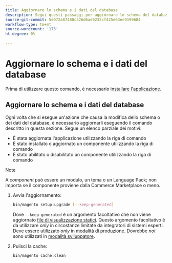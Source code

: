 ```yaml
---
title: Aggiornare lo schema e i dati del database
description: Segui questi passaggi per aggiornare lo schema del database Adobe Commerce o Magenti Open Source.
source-git-commit: 5e072a87480c326d6ae9235cf425e63ec9199684
workflow-type: tm+mt
source-wordcount: '173'
ht-degree: 0%

---
```



# Aggiornare lo schema e i dati del database

Prima di utilizzare questo comando, è necessario [installare l&#39;applicazione](../advanced.md).

## Aggiornare lo schema e i dati del database

Ogni volta che si esegue un&#39;azione che causa la modifica dello schema o dei dati del database, è necessario aggiornarli eseguendo il comando descritto in questa sezione. Segue un elenco parziale dei motivi:

* È stata aggiornata l&#39;applicazione utilizzando la riga di comando
* È stato installato o aggiornato un componente utilizzando la riga di comando
* È stato abilitato o disabilitato un componente utilizzando la riga di comando

>[!NOTE]
>
>A *component* può essere un modulo, un tema o un Language Pack; non importa se il componente proviene dalla Commerce Marketplace o meno.

1. Avvia l&#39;aggiornamento:

   ```bash
   bin/magento setup:upgrade [--keep-generated]
   ```

   Dove `--keep-generated` è un argomento facoltativo che non viene aggiornato [file di visualizzazione statici](../../configuration/cli/static-view-file-deployment.md). Questo argomento facoltativo è da utilizzare *only* in circostanze limitate da integratori di sistemi esperti. Deve essere utilizzato *only* in [modalità di produzione](../../configuration/bootstrap/application-modes.md#production-mode). Dovrebbe *not* sono utilizzati in [modalità sviluppatore](../../configuration/bootstrap/application-modes.md#developer-mode).

1. Pulisci la cache:

   ```bash
   bin/magento cache:clean
   ```
